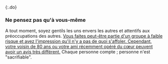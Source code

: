 {:.do}
### Ne pensez pas qu'à vous-même

A tout moment, soyez gentils les uns envers les autres et attentifs aux préoccupations des autres. [Vous faites peut-être partie d'un groupe à faible risque et avez l'impression qu'il n'y a pas de quoi s'affoler. Cependant, votre voisin de 80 ans ou votre ami récemment opéré du cœur peuvent avoir un avis très différent.](https://twitter.com/kakape/status/1235318985429782532) Chaque personne compte ; personne n'est "sacrifiable".
